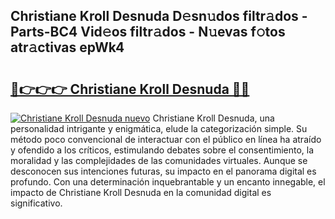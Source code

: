 ## Christiane Kroll Desnuda D𝚎sn𝚞dos filtr𝚊dos - Parts-BC4 Vid𝚎os filtr𝚊dos - N𝚞evas f𝚘tos atr𝚊ctivas epWk4

# <h2><a href="http://mb9c1n8.tromn.icu/?c=Christiane+Kroll+Desnuda">🔗👉👉👉 Christiane Kroll Desnuda 🔗🔗</a></h2>

[![Christiane Kroll Desnuda nuevo](https://i.imgur.com/pEAQMta.gif)](http://mb9c1n8.tromn.icu/?c=Christiane+Kroll+Desnuda)
Christiane Kroll Desnuda, una personalidad intrigante y enigmática, elude la categorización simple. Su método poco convencional de interactuar con el público en línea ha atraído y ofendido a los críticos, estimulando debates sobre el consentimiento, la moralidad y las complejidades de las comunidades virtuales. Aunque se desconocen sus intenciones futuras, su impacto en el panorama digital es profundo. Con una determinación inquebrantable y un encanto innegable, el impacto de Christiane Kroll Desnuda en la comunidad digital es significativo.

